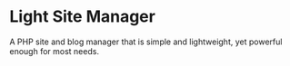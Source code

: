# Light Site Manager
A PHP site and blog manager that is simple and lightweight, yet powerful enough for most needs.
